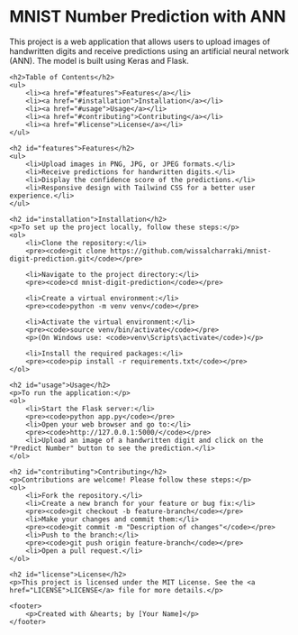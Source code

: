 <!DOCTYPE html>
<html lang="en">
<head>
    <meta charset="UTF-8">
    <meta name="viewport" content="width=device-width, initial-scale=1.0">
</head>
<body>
    <h1>MNIST Number Prediction with ANN</h1>
    <p>This project is a web application that allows users to upload images of handwritten digits and receive predictions using an artificial neural network (ANN). The model is built using Keras and Flask.</p>

    <h2>Table of Contents</h2>
    <ul>
        <li><a href="#features">Features</a></li>
        <li><a href="#installation">Installation</a></li>
        <li><a href="#usage">Usage</a></li>
        <li><a href="#contributing">Contributing</a></li>
        <li><a href="#license">License</a></li>
    </ul>

    <h2 id="features">Features</h2>
    <ul>
        <li>Upload images in PNG, JPG, or JPEG formats.</li>
        <li>Receive predictions for handwritten digits.</li>
        <li>Display the confidence score of the predictions.</li>
        <li>Responsive design with Tailwind CSS for a better user experience.</li>
    </ul>

    <h2 id="installation">Installation</h2>
    <p>To set up the project locally, follow these steps:</p>
    <ol>
        <li>Clone the repository:</li>
        <pre><code>git clone https://github.com/wissalcharraki/mnist-digit-prediction.git</code></pre>

        <li>Navigate to the project directory:</li>
        <pre><code>cd mnist-digit-prediction</code></pre>

        <li>Create a virtual environment:</li>
        <pre><code>python -m venv venv</code></pre>

        <li>Activate the virtual environment:</li>
        <pre><code>source venv/bin/activate</code></pre>
        <p>(On Windows use: <code>venv\Scripts\activate</code>)</p>

        <li>Install the required packages:</li>
        <pre><code>pip install -r requirements.txt</code></pre>
    </ol>

    <h2 id="usage">Usage</h2>
    <p>To run the application:</p>
    <ol>
        <li>Start the Flask server:</li>
        <pre><code>python app.py</code></pre>
        <li>Open your web browser and go to:</li>
        <pre><code>http://127.0.0.1:5000/</code></pre>
        <li>Upload an image of a handwritten digit and click on the "Predict Number" button to see the prediction.</li>
    </ol>

    <h2 id="contributing">Contributing</h2>
    <p>Contributions are welcome! Please follow these steps:</p>
    <ol>
        <li>Fork the repository.</li>
        <li>Create a new branch for your feature or bug fix:</li>
        <pre><code>git checkout -b feature-branch</code></pre>
        <li>Make your changes and commit them:</li>
        <pre><code>git commit -m "Description of changes"</code></pre>
        <li>Push to the branch:</li>
        <pre><code>git push origin feature-branch</code></pre>
        <li>Open a pull request.</li>
    </ol>

    <h2 id="license">License</h2>
    <p>This project is licensed under the MIT License. See the <a href="LICENSE">LICENSE</a> file for more details.</p>

    <footer>
        <p>Created with &hearts; by [Your Name]</p>
    </footer>
</body>
</html>
